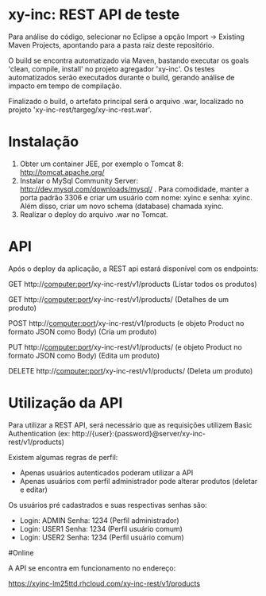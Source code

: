 # xy-inc: REST API de teste

Para análise do código, selecionar no Eclipse a opção Import -> Existing Maven Projects, apontando para a pasta raiz deste repositório.

O build se encontra automatizado via Maven, bastando executar os goals 'clean, compile, install' no projeto agregador 'xy-inc'. Os testes automatizados serão executados durante o build, gerando análise de impacto em tempo de compilação.

Finalizado o build, o artefato principal será o arquivo .war, localizado no projeto 'xy-inc-rest/targeg/xy-inc-rest.war'.

# Instalação

1. Obter um container JEE, por exemplo o Tomcat 8: http://tomcat.apache.org/ 
2. Instalar o MySql Community Server: http://dev.mysql.com/downloads/mysql/ . Para comodidade, manter a porta padrão 3306 e criar um usuário com nome: xyinc e senha: xyinc. Além disso, criar um novo schema (database) chamada xyinc.
3. Realizar o deploy do arquivo .war no Tomcat.

# API

Após o deploy da aplicação, a REST api estará disponível com os endpoints:

GET http://<computer:port>/xy-inc-rest/v1/products (Listar todos os produtos)

GET http://<computer:port>/xy-inc-rest/v1/products/<id> (Detalhes de um produto)

POST http://<computer:port>/xy-inc-rest/v1/products (e objeto Product no formato JSON como Body) (Cria um produto)

PUT http://<computer:port>/xy-inc-rest/v1/products/<ID> (e objeto Product no formato JSON como Body) (Edita um produto)

DELETE http://<computer:port>/xy-inc-rest/v1/products/<id> (Deleta um produto)


# Utilização da API

Para utilizar a REST API, será necessário que as requisições utilizem Basic Authentication (ex: http://{user}:{password}@server/xy-inc-rest/v1/products)

Existem algumas regras de perfil:
 - Apenas usuários autenticados poderam utilizar a API
 - Apenas usuários com perfil administrador pode alterar produtos (deletar e editar)
 
Os usuários pré cadastrados e suas respectivas senhas são:
 - Login: ADMIN  Senha: 1234   (Perfil administrador)
 - Login: USER1  Senha: 1234   (Perfil usuário comum)
 - Login: USER2  Senha: 1234   (Perfil usuário comum)

#Online

A API se encontra em funcionamento no endereço:

https://xyinc-lm25ttd.rhcloud.com/xy-inc-rest/v1/products
